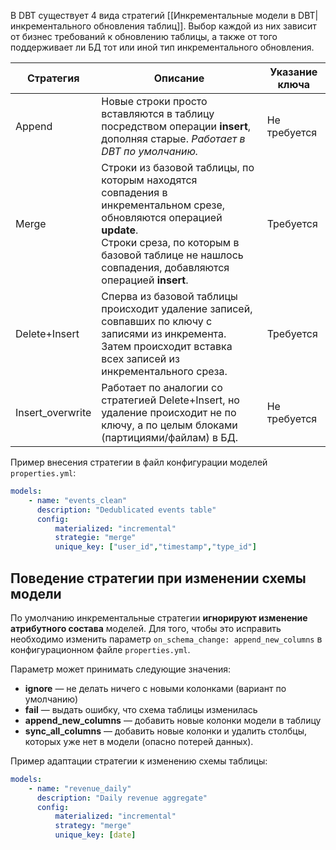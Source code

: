 В DBT существует 4 вида стратегий [[Инкрементальные модели в DBT|инкрементального обновления таблиц]]. Выбор каждой из них зависит от бизнес требований к обновлению таблицы, а также от того поддерживает ли БД тот или иной тип инкрементального обновления.

| Стратегия        | Описание                                                                                                                                                                                                                     | Указание ключа |
| ---------------- | ---------------------------------------------------------------------------------------------------------------------------------------------------------------------------------------------------------------------------- | -------------- |
| Append           | Новые строки просто вставляются в таблицу посредством операции **insert**, дополняя старые. *Работает в DBT по умолчанию.*                                                                                                   | Не требуется   |
| Merge            | Строки из базовой таблицы, по которым находятся совпадения в инкрементальном срезе, обновляются операцией **update**.<br>Строки среза, по которым в базовой таблице не нашлось совпадения, добавляются операцией **insert**. | Требуется      |
| Delete+Insert    | Сперва из базовой таблицы происходит удаление записей, совпавших по ключу с записями из инкремента. Затем происходит вставка всех записей из инкрементального среза.                                                         | Требуется      |
| Insert_overwrite | Работает по аналогии со стратегией Delete+Insert, но удаление происходит не по ключу, а по целым блоками (партициями/файлам) в БД.                                                                                           | Не требуется   |

Пример внесения стратегии в файл конфигурации моделей `properties.yml`:
```yml
models:
	- name: "events_clean"
	  description: "Dedublicated events table"
	  config:
		  materialized: "incremental"
		  strategie: "merge"
		  unique_key: ["user_id","timestamp","type_id"]
```


## Поведение стратегии при изменении схемы модели
По умолчанию инкрементальные стратегии **игнорируют изменение атрибутного состава** моделей. Для того, чтобы это исправить необходимо изменить параметр `on_schema_change: append_new_columns` в конфигурационном файле `properties.yml`. 

Параметр может принимать следующие значения:
- **ignore** — не делать ничего с новыми колонками (вариант по умолчанию)
- **fail** — выдать ошибку, что схема таблицы изменилась
- **append_new_columns** — добавить новые колонки модели в таблицу
- **sync_all_columns** — добавить новые колонки и удалить столбцы, которых уже нет в модели (опасно потерей данных).

Пример адаптации стратегии к изменению схемы таблицы: 
```yml
models:
	- name: "revenue_daily"
	  description: "Daily revenue aggregate"
	  config:
		  materialized: "incremental"
		  strategy: "merge"
		  unique_key: [date]
```

